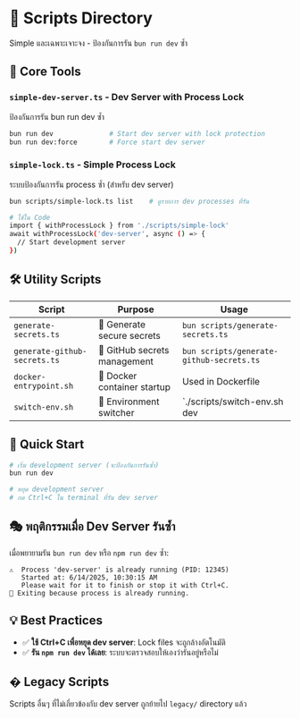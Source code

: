 # 🔧 Scripts Directory

Simple และเฉพาะเจาะจง - ป้องกันการรัน `bun run dev` ซ้ำ

## 🎯 Core Tools

### `simple-dev-server.ts` - Dev Server with Process Lock
ป้องกันการรัน bun run dev ซ้ำ

```bash
bun run dev              # Start dev server with lock protection
bun run dev:force        # Force start dev server
```

### `simple-lock.ts` - Simple Process Lock
ระบบป้องกันการรัน process ซ้ำ (สำหรับ dev server)

```bash
bun scripts/simple-lock.ts list    # ดูรายการ dev processes ที่รัน

# ใช้ใน Code
import { withProcessLock } from './scripts/simple-lock'
await withProcessLock('dev-server', async () => {
  // Start development server
})
```

## 🛠️ Utility Scripts

| Script | Purpose | Usage |
|--------|---------|-------|
| `generate-secrets.ts` | 🔑 Generate secure secrets | `bun scripts/generate-secrets.ts` |
| `generate-github-secrets.ts` | 🔐 GitHub secrets management | `bun scripts/generate-github-secrets.ts` |
| `docker-entrypoint.sh` | 🐳 Docker container startup | Used in Dockerfile |
| `switch-env.sh` | 🔀 Environment switcher | `./scripts/switch-env.sh dev|prod` |

## 🎯 Quick Start

```bash
# เริ่ม development server (จะป้องกันการรันซ้ำ)
bun run dev

# หยุด development server
# กด Ctrl+C ใน terminal ที่รัน dev server
```

## 🎭 พฤติกรรมเมื่อ Dev Server รันซ้ำ

เมื่อพยายามรัน `bun run dev` หรือ `npm run dev` ซ้ำ:

```
⚠️  Process 'dev-server' is already running (PID: 12345)
   Started at: 6/14/2025, 10:30:15 AM
   Please wait for it to finish or stop it with Ctrl+C.
🚫 Exiting because process is already running.
```

## 💡 Best Practices

- ✅ **ใช้ Ctrl+C เพื่อหยุด dev server**: Lock files จะถูกล้างอัตโนมัติ
- ✅ **รัน `npm run dev` ได้เลย**: ระบบจะตรวจสอบให้เองว่ารันอยู่หรือไม่

## � Legacy Scripts

Scripts อื่นๆ ที่ไม่เกี่ยวข้องกับ dev server ถูกย้ายไป `legacy/` directory แล้ว
